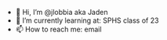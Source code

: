 - 👋 Hi, I’m @jlobbia aka Jaden 
- 🌱 I’m currently learning at: SPHS class of 23
- 📫 How to reach me: email

<!---
jlobbia/jlobbia is a ✨ special ✨ repository because its `README.md` (this file) appears on your GitHub profile.
You can click the Preview link to take a look at your changes.
--->
